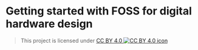 # Getting started with FOSS for digital hardware design

> This project is licensed under
> [CC BY 4.0 ![CC BY 4.0 icon](https://i.creativecommons.org/l/by/4.0/80x15.png)](https://creativecommons.org/licenses/by/4.0/)
